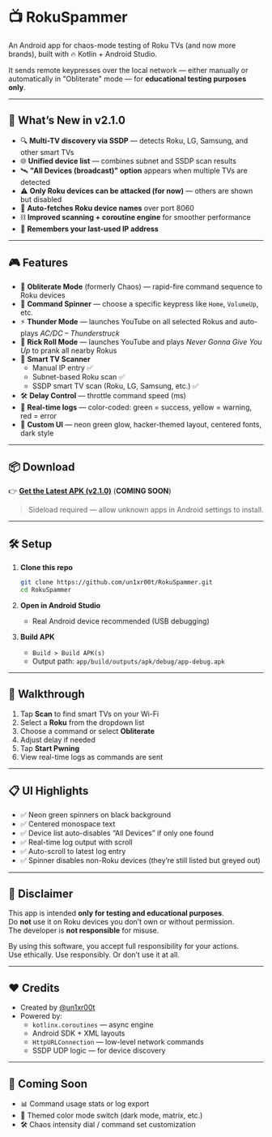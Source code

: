 # 📺 RokuSpammer

An Android app for chaos-mode testing of Roku TVs (and now more brands), built with 🔥 Kotlin + Android Studio.

It sends remote keypresses over the local network — either manually or automatically in "Obliterate" mode — for **educational testing purposes only**.

---

## 🚀 What’s New in v2.1.0

- 🔍 **Multi-TV discovery via SSDP** — detects Roku, LG, Samsung, and other smart TVs
- 🌐 **Unified device list** — combines subnet and SSDP scan results
- 🛰️ **"All Devices (broadcast)" option** appears when multiple TVs are detected
- ⚠️ **Only Roku devices can be attacked (for now)** — others are shown but disabled
- 🧠 **Auto-fetches Roku device names** over port 8060
- ⛓️ **Improved scanning + coroutine engine** for smoother performance
- 💾 **Remembers your last-used IP address**

---

## 🎮 Features

- 🔁 **Obliterate Mode** (formerly Chaos) — rapid-fire command sequence to Roku devices
- 🧠 **Command Spinner** — choose a specific keypress like `Home`, `VolumeUp`, etc.
- ⚡ **Thunder Mode** — launches YouTube on all selected Rokus and auto-plays *AC/DC – Thunderstruck*
- 🎣 **Rick Roll Mode** — launches YouTube and plays *Never Gonna Give You Up* to prank all nearby Rokus
- 📡 **Smart TV Scanner**
  - Manual IP entry ✅
  - Subnet-based Roku scan ✅
  - SSDP smart TV scan (Roku, LG, Samsung, etc.) ✅
- 🛠️ **Delay Control** — throttle command speed (ms)
- 📜 **Real-time logs** — color-coded: green = success, yellow = warning, red = error
- 🖤 **Custom UI** — neon green glow, hacker-themed layout, centered fonts, dark style

---

## 📦 Download

👉 [**Get the Latest APK (v2.1.0)**](https://github.com/un1xr00t/RokuSpammer/releases) (**COMING SOON**)

> Sideload required — allow unknown apps in Android settings to install.

---

## 🛠 Setup

1. **Clone this repo**
   ```bash
   git clone https://github.com/un1xr00t/RokuSpammer.git
   cd RokuSpammer
   ```

2. **Open in Android Studio**
   - Real Android device recommended (USB debugging)

3. **Build APK**
   - `Build > Build APK(s)`
   - Output path: `app/build/outputs/apk/debug/app-debug.apk`

---

## 📸 Walkthrough

1. Tap **Scan** to find smart TVs on your Wi-Fi
2. Select a **Roku** from the dropdown list
3. Choose a command or select **Obliterate**
4. Adjust delay if needed
5. Tap **Start Pwning**
6. View real-time logs as commands are sent

---

## 📋 UI Highlights

- ✅ Neon green spinners on black background
- ✅ Centered monospace text
- ✅ Device list auto-disables “All Devices” if only one found
- ✅ Real-time log output with scroll
- ✅ Auto-scroll to latest log entry
- ✅ Spinner disables non-Roku devices (they’re still listed but greyed out)

---

## 🔐 Disclaimer

This app is intended **only for testing and educational purposes**.  
Do **not** use it on Roku devices you don’t own or without permission.  
The developer is **not responsible** for misuse.

By using this software, you accept full responsibility for your actions.  
Use ethically. Use responsibly. Or don’t use it at all.

---

## ❤️ Credits

- Created by [@un1xr00t](https://github.com/un1xr00t)
- Powered by:
  - `kotlinx.coroutines` — async engine
  - Android SDK + XML layouts
  - `HttpURLConnection` — low-level network commands
  - SSDP UDP logic — for device discovery

---

## 🧪 Coming Soon

- 📊 Command usage stats or log export
- 🌈 Themed color mode switch (dark mode, matrix, etc.)
- 🛠 Chaos intensity dial / command set customization
